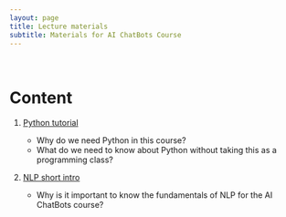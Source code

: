 ```yaml
---
layout: page
title: Lecture materials
subtitle: Materials for AI ChatBots Course
---
```


&nbsp;

# Content

1. [Python tutorial](./python.md)
   - Why do we need Python in this course?
   - What do we need to know about Python without taking this as a programming class?

2. [NLP short intro](./nlp.md)
   - Why is it important to know the fundamentals of NLP for the AI ChatBots course?
